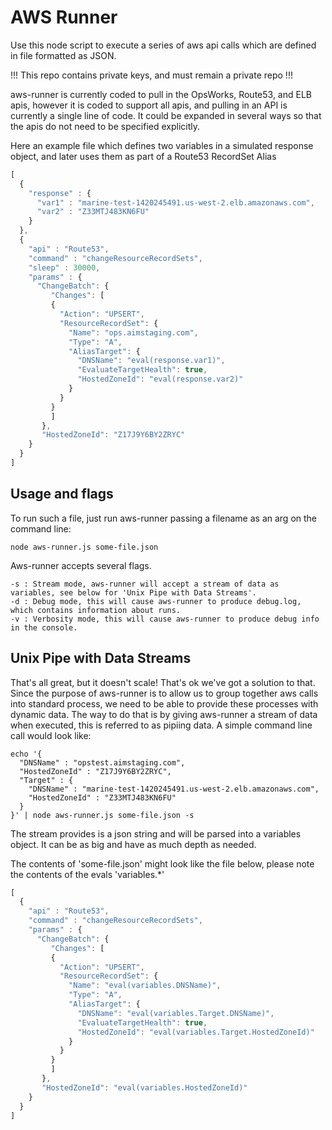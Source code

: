 # AWS Runner

Use this node script to execute a series of aws api calls which are defined in file formatted as JSON.

!!! This repo contains private keys, and must remain a private repo !!!

aws-runner is currently coded to pull in the OpsWorks, Route53, and ELB apis, however it is coded to support all apis, and pulling in an API is currently a single line of code.  It could be expanded in several ways so that the apis do not need to be specified explicitly.

Here an example file which defines two variables in a simulated response object, and later uses them as part of a Route53 RecordSet Alias

```javascript
[
  {
    "response" : {
      "var1" : "marine-test-1420245491.us-west-2.elb.amazonaws.com",
      "var2" : "Z33MTJ483KN6FU"
    }
  },
  {
    "api" : "Route53",
    "command" : "changeResourceRecordSets",
    "sleep" : 30000,
    "params" : {
      "ChangeBatch": {
         "Changes": [
         {
           "Action": "UPSERT",
           "ResourceRecordSet": {
             "Name": "ops.aimstaging.com",
             "Type": "A",
             "AliasTarget": {
               "DNSName": "eval(response.var1)",
               "EvaluateTargetHealth": true,
               "HostedZoneId": "eval(response.var2)"
             }
           }
         }
         ]
       },
       "HostedZoneId": "Z17J9Y6BY2ZRYC"
    }
  }
]
```

## Usage and flags

To run such a file, just run aws-runner passing a filename as an arg on the command line:

```
node aws-runner.js some-file.json
```

Aws-runner accepts several flags.

```
-s : Stream mode, aws-runner will accept a stream of data as variables, see below for 'Unix Pipe with Data Streams'.
-d : Debug mode, this will cause aws-runner to produce debug.log, which contains information about runs.
-v : Verbosity mode, this will cause aws-runner to produce debug info in the console.
```

## Unix Pipe with Data Streams


That's all great, but it doesn't scale!  That's ok we've got a solution to that.  Since the purpose of aws-runner is to allow us to group together aws calls into standard process, we need to be able to provide these processes with dynamic data.  The way to do that is by giving aws-runner a stream of data when executed, this is referred to as pipiing data.  A simple command line call would look like:

```
echo '{
  "DNSName" : "opstest.aimstaging.com",
  "HostedZoneId" : "Z17J9Y6BY2ZRYC",
  "Target" : {
    "DNSName" : "marine-test-1420245491.us-west-2.elb.amazonaws.com",
    "HostedZoneId" : "Z33MTJ483KN6FU"
  }
}' | node aws-runner.js some-file.json -s
```
The stream provides is a json string and will be parsed into a variables object.  It can be as big and have as much depth as needed.

The contents of 'some-file.json' might look like the file below, please note the contents of the evals 'variables.*'

```javascript
[
  {
    "api" : "Route53",
    "command" : "changeResourceRecordSets",
    "params" : {
      "ChangeBatch": {
         "Changes": [
         {
           "Action": "UPSERT",
           "ResourceRecordSet": {
             "Name": "eval(variables.DNSName)",
             "Type": "A",
             "AliasTarget": {
               "DNSName": "eval(variables.Target.DNSName)",
               "EvaluateTargetHealth": true,
               "HostedZoneId": "eval(variables.Target.HostedZoneId)"
             }
           }
         }
         ]
       },
       "HostedZoneId": "eval(variables.HostedZoneId)"
    }
  }
]
```
